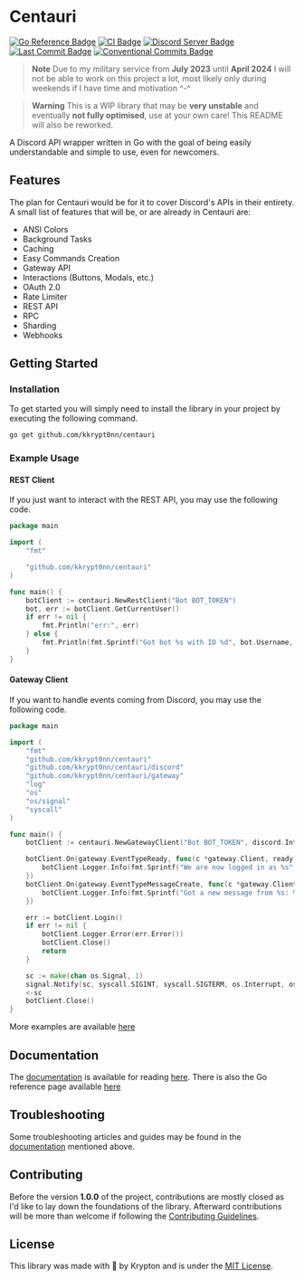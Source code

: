 # Centauri

[![Go Reference Badge](https://pkg.go.dev/badge/github.com/kkrypt0nn/centauri.svg)](https://pkg.go.dev/github.com/kkrypt0nn/centauri)
[![CI Badge](https://github.com/kkrypt0nn/centauri/actions/workflows/ci.yml/badge.svg)](https://github.com/kkrypt0nn/centauri/actions)
[![Discord Server Badge](https://img.shields.io/discord/1095412499416891482?logo=discord)](https://discord.gg/feA6ZGRgpw)
[![Last Commit Badge](https://img.shields.io/github/last-commit/kkrypt0nn/centauri)](https://github.com/kkrypt0nn/centauri/commits/main)
[![Conventional Commits Badge](https://img.shields.io/badge/Conventional%20Commits-1.0.0-%23FE5196?logo=conventionalcommits&logoColor=white)](https://conventionalcommits.org/en/v1.0.0/)

> **Note** Due to my military service from **July 2023** until **April 2024** I will not be able to work on this
> project a lot, most likely only during weekends if I have time and motivation ^-^

> **Warning** This is a WIP library that may be **very unstable** and eventually **not fully optimised**, use at your
> own
> care! This README will also be reworked.

A Discord API wrapper written in Go with the goal of being easily understandable and simple to use, even for newcomers.

## Features

The plan for Centauri would be for it to cover Discord's APIs in their entirety. A small list of features that will be,
or are already in Centauri are:

- ANSI Colors
- Background Tasks
- Caching
- Easy Commands Creation
- Gateway API
- Interactions (Buttons, Modals, etc.)
- OAuth 2.0
- Rate Limiter
- REST API
- RPC
- Sharding
- Webhooks

## Getting Started

### Installation

To get started you will simply need to install the library in your project by executing the following command.

```bash
go get github.com/kkrypt0nn/centauri
```

### Example Usage

#### REST Client

If you just want to interact with the REST API, you may use the following code.

```go
package main

import (
	"fmt"

	"github.com/kkrypt0nn/centauri"
)

func main() {
	botClient := centauri.NewRestClient("Bot BOT_TOKEN")
	bot, err := botClient.GetCurrentUser()
	if err != nil {
		fmt.Println("err:", err)
	} else {
		fmt.Println(fmt.Sprintf("Got bot %s with ID %d", bot.Username, bot.ID))
	}
}
```

#### Gateway Client

If you want to handle events coming from Discord, you may use the following code.

```go
package main

import (
	"fmt"
	"github.com/kkrypt0nn/centauri"
	"github.com/kkrypt0nn/centauri/discord"
	"github.com/kkrypt0nn/centauri/gateway"
	"log"
	"os"
	"os/signal"
	"syscall"
)

func main() {
	botClient := centauri.NewGatewayClient("Bot BOT_TOKEN", discord.IntentsGuildMessages|discord.IntentsMessageContent)

	botClient.On(gateway.EventTypeReady, func(c *gateway.Client, ready *gateway.Ready) {
		botClient.Logger.Info(fmt.Sprintf("We are now logged in as %s", ready.User.Username))
	})
	botClient.On(gateway.EventTypeMessageCreate, func(c *gateway.Client, message *gateway.MessageCreate) {
		botClient.Logger.Info(fmt.Sprintf("Got a new message from %s: %s", message.Author.Username, message.Content))
	})

	err := botClient.Login()
	if err != nil {
		botClient.Logger.Error(err.Error())
		botClient.Close()
		return
	}

	sc := make(chan os.Signal, 1)
	signal.Notify(sc, syscall.SIGINT, syscall.SIGTERM, os.Interrupt, os.Kill)
	<-sc
	botClient.Close()
}
```

More examples are available [here](_examples)

## Documentation

The [documentation](documentation) is available for reading [here](https://centauri.krypton.ninja). There is also the Go reference page available [here](https://pkg.go.dev/github.com/kkrypt0nn/centauri)

## Troubleshooting

Some troubleshooting articles and guides may be found in the [documentation](https://centauri.krypton.ninja/docs/category/troubleshooting/) mentioned above.

## Contributing

Before the version **1.0.0** of the project, contributions are mostly closed as I'd like to lay down the foundations of
the library. Afterward contributions will be more than welcome if following
the [Contributing Guidelines](CONTRIBUTING.md).

## License

This library was made with 💜 by Krypton and is under the [MIT License](LICENSE.md).
